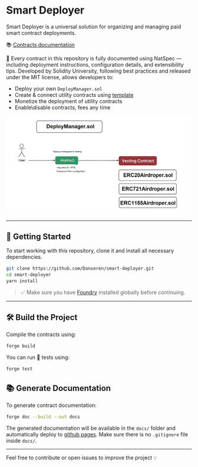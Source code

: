 # Smart Deployer

Smart Deployer is a universal solution for organizing and managing paid smart contract deployments.

📚 [Contracts documentation](https://danseren.github.io/smart-deployer/book/) 

🧾 Every contract in this repository is fully documented using NatSpec — including deployment instructions, configuration details, and extensibility tips. Developed by Solidity University, following best practices and released under the MIT license, allows developers to:

- Deploy your own `DeployManager.sol`
- Create & connect utility contracts using [template](https://github.com/Danseren/smart-deployer/blob/main/contracts/UtilityContract/AbstractUtilityContract.sol)
- Monetize the deployment of utility contracts
- Enable\disable contracts, fees any time

![Smart deployer diagram](./docs/smart-deployer.png) 

---

## 🚀 Getting Started

To start working with this repository, clone it and install all necessary dependencies.

```bash
git clone https://github.com/Danseren/smart-deployer.git
cd smart-deployer
yarn install
```

> ✅ Make sure you have [Foundry](https://book.getfoundry.sh/getting-started/installation) installed globally before continuing.

---

## 🛠 Build the Project

Compile the contracts using:

```bash
forge build
```

You can run 🧪 tests using:

```bash
forge test
```

## 📚 Generate Documentation

To generate contract documentation:

```bash
forge doc --build --out docs
```

The generated documentation will be available in the `docs/` folder and automatically deploy to [github pages](https://danseren.github.io/smart-deployer/book/). Make sure there is no `.gitignore` file inside `docs/`.

---

Feel free to contribute or open issues to improve the project 💡
